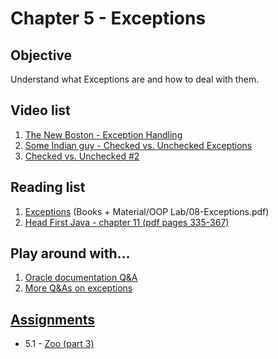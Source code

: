 # Chapter 5 - Exceptions

## Objective
Understand what Exceptions are and how to deal with them.


## Video list
1. [The New Boston - Exception Handling](https://www.youtube.com/watch?v=K_-3OLkXkzY)
2. [Some Indian guy - Checked vs. Unchecked Exceptions](https://www.youtube.com/watch?v=4my7mKFaNQs)
3. [Checked vs. Unchecked #2](https://www.youtube.com/watch?v=SI2SQ04OXxk)


## Reading list
1. [Exceptions](https://github.com/JavaSummer/JavaMainRepo/blob/master/Books%20%2B%20Material/OOP%20Lab/08-Exceptions.pdf) (Books + Material/OOP Lab/08-Exceptions.pdf)
2. [Head First Java - chapter 11  (pdf pages 335-367)](http://it-ebooks.info/book/3214/)

## Play around with...
1. [Oracle documentation Q&A](https://docs.oracle.com/javase/tutorial/essential/exceptions/QandE/questions.html)
2. [More Q&As on exceptions](http://www.indiabix.com/java-programming/exceptions/)


## [Assignments](https://github.com/JavaSummer/JavaMainRepo/tree/master/Content/Chapter%205%20-%20Exceptions/Assignments)
- 5.1 - [Zoo (part 3)](https://github.com/OOP-2015-Sem1/OOP-2015/blob/master/Java/Content/Chapter%205%20-%20Exceptions/Assignments/Zoo%20(part%203).pdf)